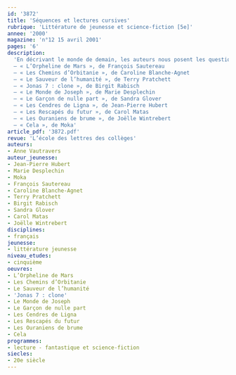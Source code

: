 ```yaml
---
id: '3872'
title: 'Séquences et lectures cursives'
rubrique: 'Littérature de jeunesse et science-fiction [5e]'
annee: '2000'
magazine: 'n°12 15 avril 2001'
pages: '6'
description: 
  'En décrivant le monde de demain, les auteurs nous posent les questions d’aujourd’hui. Les romans de science-fiction racontent des aventures extraordinaires, tout en nous amenant à réfléchir. La sélection proposée ici aborde des problèmes variés, qui permettent de nombreux débats.
  – « L’Orpheline de Mars », de François Sautereau
  – « Les Chemins d’Orbitanie », de Caroline Blanche-Agnet
  – « Le Sauveur de l’humanité », de Terry Pratchett
  – « Jonas 7 : clone », de Birgit Rabisch
  – « Le Monde de Joseph », de Marie Desplechin
  – « Le Garçon de nulle part », de Sandra Glover
  – « Les Cendres de Ligna », de Jean-Pierre Hubert
  – « Les Rescapés du futur », de Carol Matas
  – « Les Ouraniens de brume », de Joëlle Wintrebert
  – « Cela », de Moka'
article_pdf: '3872.pdf'
revue: 'L’école des lettres des collèges'
auteurs:
- Anne Vautravers
auteur_jeunesse:
- Jean-Pierre Hubert
- Marie Desplechin
- Moka
- François Sautereau
- Caroline Blanche-Agnet
- Terry Pratchett
- Birgit Rabisch
- Sandra Glover
- Carol Matas
- Joëlle Wintrebert
disciplines:
- français
jeunesse:
- littérature jeunesse
niveau_etudes:
- cinquième
oeuvres:
- L’Orpheline de Mars
- Les Chemins d’Orbitanie
- Le Sauveur de l’humanité
- 'Jonas 7 : clone'
- Le Monde de Joseph
- Le Garçon de nulle part
- Les Cendres de Ligna
- Les Rescapés du futur
- Les Ouraniens de brume
- Cela
programmes:
- lecture - fantastique et science-fiction
siecles:
- 20e siècle
---
```

